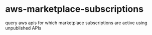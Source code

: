# aws-marketplace-subscriptions
query aws apis for which marketplace subscriptions are active using unpublished APIs
